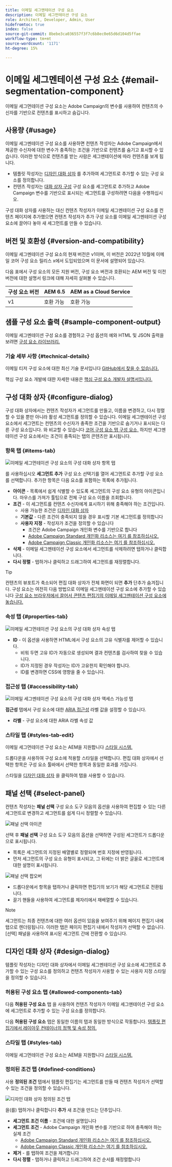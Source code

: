 ```yaml
---
title: 이메일 세그멘테이션 구성 요소
description: 이메일 세그먼테이션 구성 요소
role: Architect, Developer, Admin, User
hidefromtoc: true
index: false
source-git-commit: 8bebe3ca036557f3f7c6b8ec0e65d6d104d5ffae
workflow-type: tm+mt
source-wordcount: '1171'
ht-degree: 15%

---
```



# 이메일 세그멘테이션 구성 요소 {#email-segmentation-component}

이메일 세그먼테이션 구성 요소는 Adobe Campaign의 변수를 사용하여 컨텐츠의 수신자를 기반으로 컨텐츠를 표시하고 숨깁니다.

## 사용량 {#usage}

이메일 세그멘테이션 구성 요소를 사용하면 컨텐츠 작성자는 Adobe Campaign에서 제공한 수신자에 대한 변수가 충족하는 조건을 기반으로 컨텐츠를 숨기고 표시할 수 있습니다. 이러한 방식으로 컨텐츠를 받는 사람은 세그멘테이션에 따라 컨텐츠를 보게 됩니다.

* 템플릿 작성자는 [디자인 대화 상자](#design-dialog) 를 추가하여 세그먼트로 추가할 수 있는 구성 요소를 정의합니다.
* 컨텐츠 작성자는 [대화 상자 구성](#configure-dialog) 구성 요소를 세그먼트로 추가하고 Adobe Campaign 변수를 기반으로 표시되는 세그먼트를 구성하려면 다음을 수행하십시오.

구성 대화 상자를 사용하는 대신 컨텐츠 작성자가 이메일 세그멘테이션 구성 요소를 컨텐츠 페이지에 추가했으면 컨텐츠 작성자가 추가 구성 요소를 이메일 세그멘테이션 구성 요소에 끌어다 놓아 새 세그먼트를 만들 수 있습니다.

## 버전 및 호환성 {#version-and-compatibility}

이메일 세그멘테이션 구성 요소의 현재 버전은 v1이며, 이 버전은 2022년 10월에 이메일 코어 구성 요소 릴리스 x에서 도입되었으며 이 문서에 설명되어 있습니다.

다음 표에서 구성 요소의 모든 지원 버전, 구성 요소 버전과 호환되는 AEM 버전 및 이전 버전에 대한 설명서 링크에 대해 자세히 살펴볼 수 있습니다.

| 구성 요소 버전 | AEM 6.5 | AEM as a Cloud Service |
|---|---|---|
| v1 | 호환 가능 | 호환 가능 |

## 샘플 구성 요소 출력 {#sample-component-output}

이메일 세그멘테이션 구성 요소를 경험하고 구성 옵션의 예와 HTML 및 JSON 출력을 보려면 [구성 요소 라이브러리.](https://adobe.com/go/aem_cmp_library_email_segmentation)

### 기술 세부 사항 {#technical-details}

이메일 티저 구성 요소에 대한 최신 기술 문서입니다 [GitHub에서 찾을 수 있습니다.](https://adobe.com/go/aem_cmp_tech_email_segmentation_v1)

핵심 구성 요소 개발에 대한 자세한 내용은 [핵심 구성 요소 개발자 설명서입니다.](/help/developing/overview.md)

## 구성 대화 상자 {#configure-dialog}

구성 대화 상자에서는 컨텐츠 작성자가 세그먼트를 만들고, 이름을 변경하고, 다시 정렬할 수 있을 뿐만 아니라 활성 세그먼트를 정의할 수 있습니다. 이메일 세그멘테이션 구성 요소에서 세그먼트는 컨텐츠의 수신자가 충족한 조건을 기반으로 숨기거나 표시되는 다른 구성 요소입니다. 와 비교할 수 있습니다 [코어 구성 요소 탭 구성 요소,](/help/components/tabs.md) 하지만 세그멘테이션 구성 요소에서는 조건이 충족되는 탭의 콘텐츠만 표시됩니다.

### 항목 탭 {#items-tab}

![이메일 세그먼테이션 구성 요소의 구성 대화 상자 항목 탭](/help/email/assets/email-segmentation-configure-items.png)

를 사용하십시오 **세그먼트 추가** 구성 요소 선택기를 열어 세그먼트로 추가할 구성 요소를 선택합니다. 추가한 항목은 다음 요소를 포함하는 목록에 추가됩니다.

* **아이콘** - 목록에서 쉽게 식별할 수 있도록 세그먼트의 구성 요소 유형의 아이콘입니다. 마우스를 가져가 툴팁으로 전체 구성 요소 이름을 조회합니다.
* **조건** - 이 세그먼트를 컨텐츠 수신자에게 표시하기 위해 충족해야 하는 조건입니다.
   * 사용 가능한 조건은 [디자인 대화 상자](#design-dialog)
   * **기본값** - 다른 조건이 충족되지 않을 경우 표시할 기본 세그먼트를 정의합니다
   * **사용자 지정** - 작성자가 조건을 정의할 수 있습니다
      * 조건은 Adobe Campaign 개인화 변수를 기반으로 합니다
      * [Adobe Campaign Standard 개인화 리소스는 여기 를 참조하십시오.](https://experienceleague.adobe.com/docs/campaign-standard/using/designing-content/personalization.html?)
      * [Adobe Campaign Classic 개인화 리소스는 여기 를 참조하십시오.](https://experienceleague.adobe.com/docs/campaign-classic/using/sending-messages/personalizing-deliveries/personalization-fields.html)
* **삭제** - 이메일 세그멘테이션 구성 요소에서 세그먼트를 삭제하려면 탭하거나 클릭합니다.
* **다시 정렬** - 탭하거나 클릭하고 드래그하여 세그먼트를 재정렬합니다.

>[!TIP]
>
>컨텐츠의 뷰포트가 축소되어 편집 대화 상자가 전체 화면이 되면 **추가** 단추가 숨겨집니다. 구성 요소는 여전히 다음 방법으로 이메일 세그멘테이션 구성 요소에 추가할 수 있습니다 [구성 요소 브라우저에서 끌어서 콘텐츠 편집기의 이메일 세그멘테이션 구성 요소에 놓습니다.](https://experienceleague.adobe.com/docs/experience-manager-cloud-service/sites/authoring/fundamentals/editing-content.html#inserting-a-component)

### 속성 탭 {#properties-tab}

![이메일 세그먼테이션 구성 요소의 구성 대화 상자 속성 탭](/help/email/assets/email-segmentation-configure-properties.png)

* **ID** - 이 옵션을 사용하면 HTML에서 구성 요소의 고유 식별자를 제어할 수 있습니다.
   * 비워 두면 고유 ID가 자동으로 생성되며 결과 컨텐츠를 검사하여 찾을 수 있습니다.
   * ID가 지정된 경우 작성자는 ID가 고유한지 확인해야 합니다.
   * ID를 변경하면 CSS에 영향을 줄 수 있습니다.

### 접근성 탭 {#accessibility-tab}

![이메일 세그멘테이션 구성 요소의 구성 대화 상자 액세스 가능성 탭](/help/email/assets/email-segmentation-configure-accessibility.png)

**접근성** 탭에서 구성 요소에 대한 [ARIA 접근성](https://www.w3.org/WAI/standards-guidelines/aria/) 라벨 값을 설정할 수 있습니다.

* **라벨** - 구성 요소에 대한 ARIA 라벨 속성 값

### 스타일 탭 {#styles-tab-edit}

이메일 세그먼테이션 구성 요소는 AEM을 지원합니다 [스타일 시스템.](/help/get-started/authoring.md#component-styling)

드롭다운을 사용하여 구성 요소에 적용할 스타일을 선택합니다. 편집 대화 상자에서 선택한 항목은 구성 요소 툴바에서 선택한 항목과 동일한 효과를 가집니다.

스타일을 [디자인 대화 상자](#design-dialog) 을 클릭하여 탭을 사용할 수 있습니다.

## 패널 선택 {#select-panel}

컨텐츠 작성자는 **패널 선택** 구성 요소 도구 모음의 옵션을 사용하여 편집할 수 있는 다른 세그먼트로 변경하고 세그먼트를 쉽게 다시 정렬할 수 있습니다.

![패널 선택 아이콘](/help/email/assets/select-panel-icon.png)

선택 후 **패널 선택** 구성 요소 도구 모음의 옵션을 선택하면 구성된 세그먼트가 드롭다운으로 표시됩니다.

* 목록은 세그먼트의 지정된 배열별로 정렬되며 번호 지정에 반영됩니다.
* 먼저 세그먼트의 구성 요소 유형이 표시되고, 그 뒤에는 더 밝은 글꼴로 세그먼트에 대한 설명이 표시됩니다.

![패널 선택 팝오버](/help/email/assets/select-panel-popover.png)

* 드롭다운에서 항목을 탭하거나 클릭하면 편집기의 보기가 해당 세그먼트로 전환됩니다.
* 끌기 핸들을 사용하여 세그먼트를 제자리에서 재배열할 수 있습니다.

>[!NOTE]
>
>세그먼트는 최종 컨텐츠에 대한 여러 옵션이 있음을 보여주기 위해 페이지 편집기 내에 탭으로 렌더링됩니다. 이러한 탭은 페이지 편집기 내에서 작성자가 선택할 수 없습니다. [선택] 패널을 사용하여 표시된 세그먼트 간에 전환할 수 있습니다.

## 디자인 대화 상자 {#design-dialog}

템플릿 작성자는 디자인 대화 상자에서 이메일 세그멘테이션 구성 요소에 세그먼트로 추가할 수 있는 구성 요소를 정의하고 컨텐츠 작성자가 사용할 수 있는 사용자 지정 스타일을 정의할 수 있습니다.

### 허용된 구성 요소 탭 {#allowed-components-tab}

다음 **허용된 구성 요소** 탭 을 사용하여 컨텐츠 작성자가 이메일 세그멘테이션 구성 요소에 세그먼트로 추가할 수 있는 구성 요소를 정의합니다.

다음 **허용된 구성 요소** 탭은 동일한 이름의 탭과 동일한 방식으로 작동합니다. [템플릿 편집기에서 레이아웃 컨테이너의 정책 및 속성 정의.](https://experienceleague.adobe.com/docs/experience-manager-cloud-service/sites/authoring/features/templates.html)

### 스타일 탭 {#styles-tab}

이메일 세그먼테이션 구성 요소는 AEM을 지원합니다 [스타일 시스템.](/help/get-started/authoring.md#component-styling)

### 정의된 조건 탭 {#defined-conditions}

사용 **정의된 조건** 탭에서 템플릿 편집기는 세그먼트를 만들 때 컨텐츠 작성자가 선택할 수 있는 조건을 정의할 수 있습니다.

![디자인 대화 상자 정의된 조건 탭](/help/email/assets/email-segmentation-design-defined-conditions.png)

을(를) 탭하거나 클릭합니다 **추가** 새 조건을 만드는 단추입니다.

* **세그먼트 조건 이름** - 조건에 대한 설명입니다
* **세그먼트 조건** - Adobe Campaign 개인화 변수를 기반으로 하여 충족해야 하는 실제 조건
   * [Adobe Campaign Standard 개인화 리소스는 여기 를 참조하십시오.](https://experienceleague.adobe.com/docs/campaign-standard/using/designing-content/personalization.html?)
   * [Adobe Campaign Classic 개인화 리소스는 여기 를 참조하십시오.](https://experienceleague.adobe.com/docs/)
* **제거** - 를 탭하여 조건을 제거합니다
* **다시 정렬** - 탭하거나 클릭하고 드래그하여 조건 순서를 재정렬합니다
